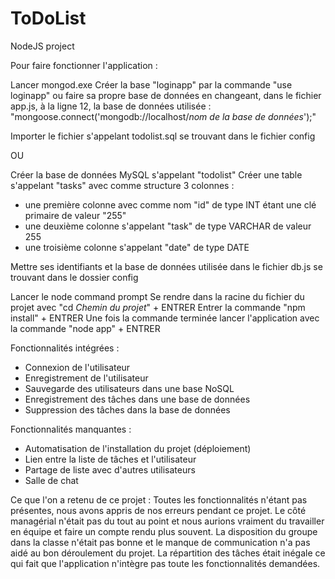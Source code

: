 # ToDoList
NodeJS project

Pour faire fonctionner l'application :

Lancer mongod.exe
Créer la base "loginapp" par la commande "use loginapp" ou 
faire sa propre base de données en changeant, dans le fichier app.js, à la ligne 12, la base de données utilisée : 
"mongoose.connect('mongodb://localhost/*nom de la base de données*');"

Importer le fichier s'appelant todolist.sql se trouvant dans le fichier config

OU

Créer la base de données MySQL s'appelant "todolist"
Créer une table s'appelant "tasks" avec comme structure 3 colonnes :
- une première colonne avec comme nom "id" de type INT étant une clé primaire de valeur "255"
- une deuxième colonne s'appelant "task" de type VARCHAR de valeur 255
- une troisième colonne s'appelant "date" de type DATE

Mettre ses identifiants et la base de données utilisée dans le fichier db.js se trouvant dans le dossier config

Lancer le node command prompt
Se rendre dans la racine du fichier du projet avec "cd *Chemin du projet*" + ENTRER
Entrer la commande "npm install" + ENTRER
Une fois la commande terminée lancer l'application avec la commande "node app" + ENTRER


Fonctionnalités intégrées :
- Connexion de l'utilisateur
- Enregistrement de l'utilisateur
- Sauvegarde des utilisateurs dans une base NoSQL
- Enregistrement des tâches dans une base de données
- Suppression des tâches dans la base de données

Fonctionnalités manquantes :
- Automatisation de l'installation du projet (déploiement)
- Lien entre la liste de tâches et l'utilisateur
- Partage de liste avec d'autres utilisateurs
- Salle de chat


Ce que l'on a retenu de ce projet :
Toutes les fonctionnalités n'étant pas présentes, nous avons appris de nos erreurs pendant ce projet.
Le côté managérial n'était pas du tout au point et nous aurions vraiment du travailler en équipe et faire un compte rendu plus souvent.
La disposition du groupe dans la classe n'était pas bonne et le manque de communication n'a pas aidé au bon déroulement du projet.
La répartition des tâches était inégale ce qui fait que l'application n'intègre pas toute les fonctionnalités demandées.
